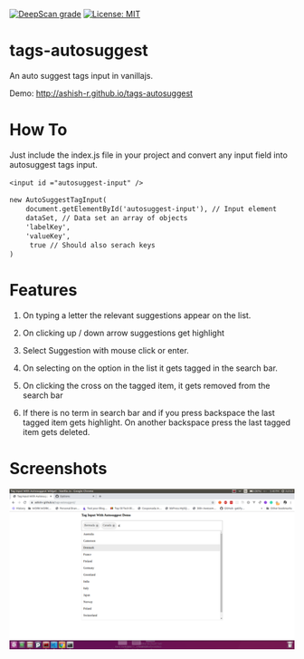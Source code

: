 [![DeepScan grade](https://deepscan.io/api/teams/10012/projects/12696/branches/199341/badge/grade.svg)](https://deepscan.io/dashboard#view=project&tid=10012&pid=12696&bid=199341)
[![License: MIT](https://img.shields.io/badge/License-MIT-yellow.svg)](https://github.com/ashish-r/tags-autosuggest/blob/master/LICENSE)

# tags-autosuggest
An auto suggest tags input in vanillajs. 


Demo: http://ashish-r.github.io/tags-autosuggest

# How To
Just include the index.js file in your project and convert any input field into autosuggest tags input.

` <input id ="autosuggest-input" />  `

    new AutoSuggestTagInput(
        document.getElementById('autosuggest-input'), // Input element
        dataSet, // Data set an array of objects
        'labelKey',
        'valueKey',
         true // Should also serach keys
    )

# Features
1. On typing a letter the relevant suggestions appear on the list.

2. On clicking up / down arrow suggestions get highlight

3. Select Suggestion with mouse click or enter.

4. On selecting on the option in the list it gets tagged in the search bar.

5. On clicking the cross on the tagged item, it gets removed from the search bar

6. If there is no term in search bar and if you press backspace the last tagged item gets highlight. On another backspace press the last tagged item gets deleted.


# Screenshots
![Autosuggest Tab Input][Autosuggest Tab Input]

[Autosuggest Tab Input]: https://github.com/ashish-r/tags-autosuggest/blob/master/screenshot.png

